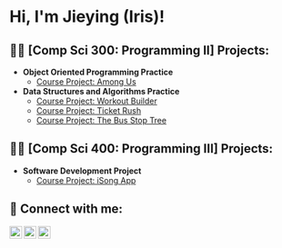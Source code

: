 <h1>Hi, I'm Jieying (Iris)! </h1>

<h2>👨‍💻 [Comp Sci 300: Programming II] Projects:</h2>

- <b>Object Oriented Programming Practice </b>
  - [Course Project: Among Us](https://github.com/Iris-XIII/P02-Among-Us)
- <b>Data Structures and Algorithms Practice </b>
  - [Course Project: Workout Builder](https://github.com/Iris-XIII/P07-Workout-Builder/tree/main)
  - [Course Project: Ticket Rush](https://github.com/Iris-XIII/P08-Ticket-Rush/tree/main)
  - [Course Project: The Bus Stop Tree](https://github.com/Iris-XIII/P09-The-Bus-Stop-Tree/tree/main)

<h2>👨‍💻 [Comp Sci 400: Programming III] Projects:</h2>

- <b>Software Development Project </b>
  - [Course Project: iSong App](https://github.com/Iris-XIII/iSong-FrontendDeveloper/tree/main)



<h2> 🤳 Connect with me:</h2>

[<img align="left" alt="JoshMadakor | YouTube" width="22px" src="https://cdn.jsdelivr.net/npm/simple-icons@v3/icons/youtube.svg" />][youtube]
[<img align="left" alt="JoshMadakor | LinkedIn" width="22px" src="https://cdn.jsdelivr.net/npm/simple-icons@v3/icons/linkedin.svg" />][linkedin]
[<img align="left" alt="JoshMadakor | Instagram" width="22px" src="https://cdn.jsdelivr.net/npm/simple-icons@v3/icons/instagram.svg" />][instagram]

[youtube]: https://www.youtube.com/channel/UCqd4aSQuJecP0a2bWI_Wagw
[instagram]: https://www.instagram.com/ixruis.m/
[linkedin]: https://www.linkedin.com/in/iris-xu-27642821b/

<!--
**Iris-XIII/Iris-XIII** is a ✨ _special_ ✨ repository because its `README.md` (this file) appears on your GitHub profile.

Here are some ideas to get you started:

- 🔭 I’m currently working on ...
- 🌱 I’m currently learning ...
- 👯 I’m looking to collaborate on ...
- 🤔 I’m looking for help with ...
- 💬 Ask me about ...
- 📫 How to reach me: ...
- 😄 Pronouns: ...
- ⚡ Fun fact: ...
-->
